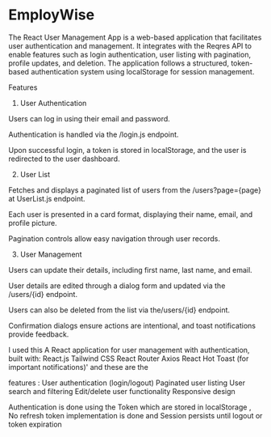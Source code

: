 # EmployWise
The React User Management App is a web-based application that facilitates user authentication and management. It integrates with the Reqres API to enable features such as login authentication, user listing with pagination, profile updates, and deletion. The application follows a structured, token-based authentication system using localStorage for session management.

Features

1. User Authentication

Users can log in using their email and password.

Authentication is handled via the /login.js endpoint.

Upon successful login, a token is stored in localStorage, and the user is redirected to the user dashboard.

2. User List

Fetches and displays a paginated list of users from the /users?page={page} at UserList.js endpoint.

Each user is presented in a card format, displaying their name, email, and profile picture.

Pagination controls allow easy navigation through user records.

3. User Management

Users can update their details, including first name, last name, and email.

User details are edited through a dialog form and updated via the /users/{id} endpoint.

Users can also be deleted from the list via the/users/{id} endpoint.

Confirmation dialogs ensure actions are intentional, and toast notifications provide feedback.

I used this A React application for user management with authentication, built with:
React.js
Tailwind CSS
React Router
Axios
React Hot Toast (for important notifications)'
and these are the 

features :
User authentication (login/logout)
Paginated user listing
User search and filtering
Edit/delete user functionality
Responsive design

Authentication is done using the Token which are  stored in localStorage , No refresh token implementation is done and Session persists until logout or token expiration

